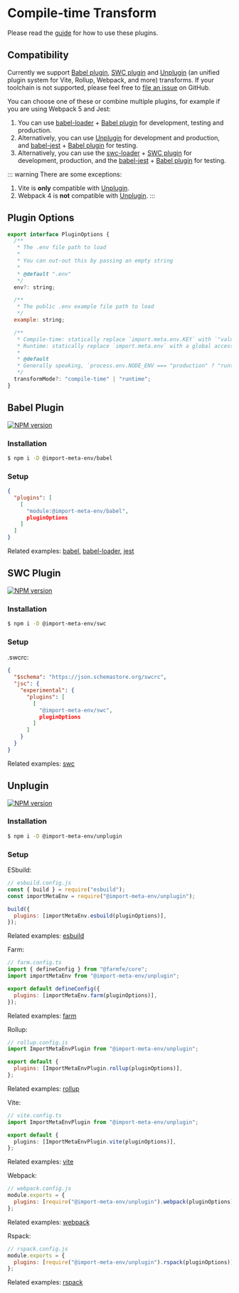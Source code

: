# Compile-time Transform

Please read the [guide](/guide/getting-started/introduction.html#guide) for how to use these plugins.

## Compatibility

Currently we support [Babel plugin](#babel-plugin), [SWC plugin](#swc-plugin) and [Unplugin](#unplugin) (an unified plugin system for Vite, Rollup, Webpack, and more) transforms. If your toolchain is not supported, please feel free to [file an issue](https://github.com/import-meta-env/import-meta-env/issues/new) on GitHub.

You can choose one of these or combine multiple plugins, for example if you are using Webpack 5 and Jest:

1. You can use [babel-loader](https://www.npmjs.com/package/babel-loader) + [Babel plugin](#babel-plugin) for development, testing and production.
2. Alternatively, you can use [Unplugin](#unplugin) for development and production, and [babel-jest](https://www.npmjs.com/package/babel-jest) + [Babel plugin](#babel-plugin) for testing.
3. Alternatively, you can use the [swc-loader](https://www.npmjs.com/package/swc-loader) + [SWC plugin](#swc-plugin) for development, production, and the [babel-jest](https://www.npmjs.com/package/babel-jest) + [Babel plugin](#babel-plugin) for testing.

::: warning
There are some exceptions:

1. Vite is **only** compatible with [Unplugin](#unplugin).
2. Webpack 4 is **not** compatible with [Unplugin](#unplugin).
   :::

## Plugin Options

```js
export interface PluginOptions {
  /**
   * The .env file path to load
   *
   * You can out-out this by passing an empty string
   *
   * @default ".env"
   */
  env?: string;

  /**
   * The public .env example file path to load
   */
  example: string;

  /**
   * Compile-time: statically replace `import.meta.env.KEY` with `"value"`
   * Runtime: statically replace `import.meta.env` with a global accessor
   *
   * @default
   * Generally speaking, `process.env.NODE_ENV === "production" ? "runtime" : "compile-time"`
   */
  transformMode?: "compile-time" | "runtime";
}
```

## Babel Plugin

[![NPM version](https://img.shields.io/npm/v/@import-meta-env/babel.svg?color=blue)](https://www.npmjs.com/package/@import-meta-env/babel)

### Installation

```bash
$ npm i -D @import-meta-env/babel
```

### Setup

```json
{
  "plugins": [
    [
      "module:@import-meta-env/babel",
      pluginOptions
    ]
  ]
}
```

Related examples: [babel](https://github.com/import-meta-env/import-meta-env/blob/main/packages/examples/babel-starter-example), [babel-loader](https://github.com/import-meta-env/import-meta-env/blob/main/packages/examples/webpack-babel-loader-example), [jest](https://github.com/import-meta-env/import-meta-env/blob/main/packages/examples/jest-example)

## SWC Plugin

[![NPM version](https://img.shields.io/npm/v/@import-meta-env/swc.svg?color=blue)](https://www.npmjs.com/package/@import-meta-env/swc)

### Installation

```bash
$ npm i -D @import-meta-env/swc
```

### Setup

.swcrc:

```json
{
  "$schema": "https://json.schemastore.org/swcrc",
  "jsc": {
    "experimental": {
      "plugins": [
        [
          "@import-meta-env/swc",
          pluginOptions
        ]
      ]
    }
  }
}
```

Related examples: [swc](https://github.com/import-meta-env/import-meta-env/blob/main/packages/examples/swc-example)

## Unplugin

[![NPM version](https://img.shields.io/npm/v/@import-meta-env/unplugin.svg?color=blue)](https://www.npmjs.com/package/@import-meta-env/unplugin)

### Installation

```bash
$ npm i -D @import-meta-env/unplugin
```

### Setup

ESbuild:

```js
// esbuild.config.js
const { build } = require("esbuild");
const importMetaEnv = require("@import-meta-env/unplugin");

build({
  plugins: [importMetaEnv.esbuild(pluginOptions)],
});
```

Related examples: [esbuild](https://github.com/import-meta-env/import-meta-env/blob/main/packages/examples/esbuild-starter-example)

Farm:

```js
// farm.config.ts
import { defineConfig } from "@farmfe/core";
import importMetaEnv from "@import-meta-env/unplugin";

export default defineConfig({
  plugins: [importMetaEnv.farm(pluginOptions)],
});
```

Related examples: [farm](https://github.com/import-meta-env/import-meta-env/blob/main/packages/examples/farm-react-example)

Rollup:

```js
// rollup.config.js
import ImportMetaEnvPlugin from "@import-meta-env/unplugin";

export default {
  plugins: [ImportMetaEnvPlugin.rollup(pluginOptions)],
};
```

Related examples: [rollup](https://github.com/import-meta-env/import-meta-env/blob/main/packages/examples/rollup-starter-example)

Vite:

```ts
// vite.config.ts
import ImportMetaEnvPlugin from "@import-meta-env/unplugin";

export default {
  plugins: [ImportMetaEnvPlugin.vite(pluginOptions)],
};
```

Related examples: [vite](https://github.com/import-meta-env/import-meta-env/blob/main/packages/examples/vite-starter-example)

Webpack:

```js
// webpack.config.js
module.exports = {
  plugins: [require("@import-meta-env/unplugin").webpack(pluginOptions)],
};
```

Related examples: [webpack](https://github.com/import-meta-env/import-meta-env/blob/main/packages/examples/webpack-starter-example)

Rspack:

```js
// rspack.config.js
module.exports = {
  plugins: [require("@import-meta-env/unplugin").rspack(pluginOptions)],
};
```

Related examples: [rspack](https://github.com/import-meta-env/import-meta-env/blob/main/packages/examples/rspack-starter-example)
